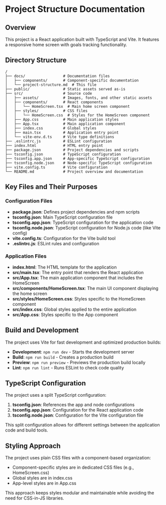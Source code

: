 # Project Structure Documentation

## Overview

This project is a React application built with TypeScript and Vite. It features a responsive home screen with goals tracking functionality.

## Directory Structure

```
/
├── docs/                 # Documentation files
│   ├── components/       # Component-specific documentation
│   └── project-structure.md  # This file
├── public/               # Static assets served as-is
├── src/                  # Source code
│   ├── assets/           # Images, fonts, and other static assets
│   ├── components/       # React components
│   │   └── HomeScreen.tsx  # Main home screen component
│   ├── styles/           # CSS files
│   │   └── HomeScreen.css  # Styles for the HomeScreen component
│   ├── App.css           # Main application styles
│   ├── App.tsx           # Main application component
│   ├── index.css         # Global styles
│   ├── main.tsx          # Application entry point
│   └── vite-env.d.ts     # Vite type definitions
├── .eslintrc.js          # ESLint configuration
├── index.html            # HTML entry point
├── package.json          # Project dependencies and scripts
├── tsconfig.json         # TypeScript configuration
├── tsconfig.app.json     # App-specific TypeScript configuration
├── tsconfig.node.json    # Node-specific TypeScript configuration
├── vite.config.ts        # Vite configuration
└── README.md             # Project overview and documentation
```

## Key Files and Their Purposes

### Configuration Files

- **package.json**: Defines project dependencies and npm scripts
- **tsconfig.json**: Main TypeScript configuration file
- **tsconfig.app.json**: TypeScript configuration for the application code
- **tsconfig.node.json**: TypeScript configuration for Node.js code (like Vite config)
- **vite.config.ts**: Configuration for the Vite build tool
- **.eslintrc.js**: ESLint rules and configuration

### Application Files

- **index.html**: The HTML template for the application
- **src/main.tsx**: The entry point that renders the React application
- **src/App.tsx**: The main application component that includes the HomeScreen
- **src/components/HomeScreen.tsx**: The main UI component displaying the home screen
- **src/styles/HomeScreen.css**: Styles specific to the HomeScreen component
- **src/index.css**: Global styles applied to the entire application
- **src/App.css**: Styles specific to the App component

## Build and Development

The project uses Vite for fast development and optimized production builds:

- **Development**: `npm run dev` - Starts the development server
- **Build**: `npm run build` - Creates a production build
- **Preview**: `npm run preview` - Previews the production build locally
- **Lint**: `npm run lint` - Runs ESLint to check code quality

## TypeScript Configuration

The project uses a split TypeScript configuration:

1. **tsconfig.json**: References the app and node configurations
2. **tsconfig.app.json**: Configuration for the React application code
3. **tsconfig.node.json**: Configuration for the Vite configuration file

This split configuration allows for different settings between the application code and build tools.

## Styling Approach

The project uses plain CSS files with a component-based organization:

- Component-specific styles are in dedicated CSS files (e.g., HomeScreen.css)
- Global styles are in index.css
- App-level styles are in App.css

This approach keeps styles modular and maintainable while avoiding the need for CSS-in-JS libraries.
